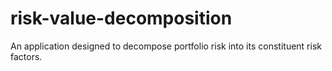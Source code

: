 # risk-value-decomposition
An application designed to decompose portfolio risk into its constituent risk factors.

